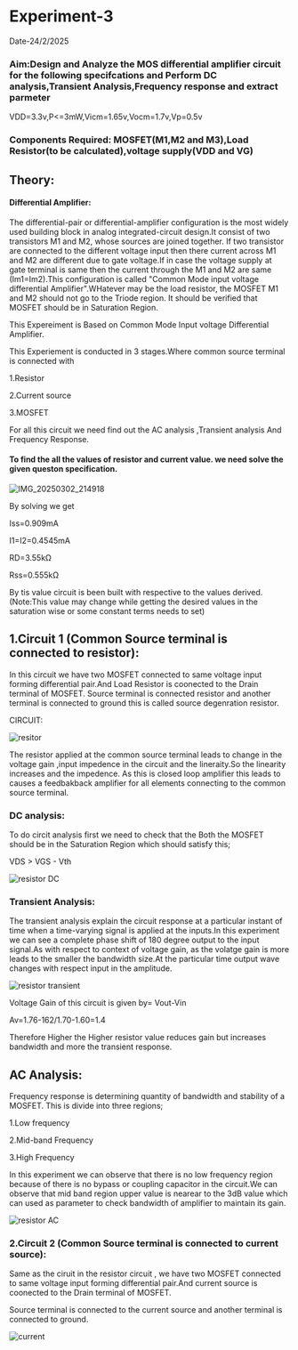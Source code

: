 # Experiment-3 

Date-24/2/2025

### Aim:Design and Analyze the MOS differential amplifier circuit for the following specifcations and Perform DC analysis,Transient Analysis,Frequency response and extract parmeter

VDD=3.3v,P<=3mW,Vicm=1.65v,Vocm=1.7v,Vp=0.5v
### Components Required: MOSFET(M1,M2 and M3),Load Resistor(to be calculated),voltage supply(VDD and VG)
## Theory:

#### Differential Amplifier:
The differential-pair or differential-amplifier configuration is the most widely used building block in analog integrated-circuit design.It consist of two 
transistors M1 and M2, whose sources are joined together. If two transistor are connected to the different voltage input then there current across M1 and M2 are different due to gate voltage.If in case the voltage supply at gate terminal is same then the current through the M1 and M2 are same (Im1=Im2).This configuration is called "Common Mode input voltage differential Amplifier".WHatever may be the load resistor, the MOSFET M1 and M2 should not go to the Triode region. It should be verified that MOSFET should be in Saturation Region.

This Expereiment is Based on Common Mode Input voltage Differential Amplifier.

This Experiement is conducted in 3 stages.Where common source terminal is connected with

1.Resistor

2.Current source

3.MOSFET 

For all this circuit we need find out the AC analysis ,Transient analysis And Frequency Response.
#### To find the all the values of resistor and current value. we need solve the given queston specification.
![IMG_20250302_214918](https://github.com/user-attachments/assets/7885abaf-d118-4a5f-a16b-a4f459aaec14)

By solving we get

Iss=0.909mA

I1=I2=0.4545mA

RD=3.55kΩ

Rss=0.555kΩ

By tis value circuit is been built with respective to the values derived.(Note:This value may change while getting  the desired values in the saturation wise or some constant terms needs to set)

## 1.Circuit 1 (Common Source terminal is connected to resistor):
   In this circuit we have two MOSFET connected to same voltage input forming differential pair.And Load Resistor is coonected to the Drain terminal of MOSFET.
   Source terminal is connected resistor and another terminal is connected to ground this is called source degenration resistor.
   
   CIRCUIT:
   
   ![resitor](https://github.com/user-attachments/assets/0cef0b81-492c-4a48-a9a0-a1d6a0eed07e)
  
   The resistor applied at the common source terminal leads to change in the voltage gain ,input impedence in the circuit and the lineraity.So the linearity increases and the impedence.
   As this is closed loop amplifier this leads to causes a feedbakback amplifier for all elements connecting to the common source terminal.

   ### DC analysis:
To do circit analysis first we need to check that the Both the  MOSFET should be in the  Saturation Region which should satisfy this;

 VDS > VGS - Vth

![resistor DC](https://github.com/user-attachments/assets/f5c7ab92-1f1f-4656-987e-57e60cba1e37)
### Transient Analysis:
The transient analysis explain the  circuit response at a particular instant of  time when a time-varying signal is applied at the inputs.In this experiment we can see a complete phase shift of 180 degree output to the input signal.As with respect to context of voltage gain, as the volatge gain is more leads to the smaller the bandwidth size.At the particular time output wave changes with respect input in the amplitude.

![resistor transient](https://github.com/user-attachments/assets/cbaafa66-111f-4f86-97a3-2b7ba339c8a4)

Voltage Gain of this circuit is given by= Vout-Vin

Av=1.76-162/1.70-1.60=1.4

Therefore Higher the Higher resistor value reduces gain but increases bandwidth and more the  transient response.

## AC Analysis:

Frequency response is determining quantity of bandwidth and stability of a MOSFET. This is divide into three regions;

1.Low frequency

2.Mid-band Frequency

3.High Frequency

In this experiment we can observe that there is no low frequency region because of there is no bypass or coupling capacitor in the circuit.We can observe that mid band region upper value is nearear to the 3dB value which can used as parameter to check bandwidth of amplifier to maintain its gain.

![resistor AC](https://github.com/user-attachments/assets/f39d06f6-a7dc-4a95-bf76-f779e50124ae)

### 2.Circuit 2 (Common Source terminal is connected to current source):
Same  as the ciruit in the resistor circuit , we have two MOSFET connected to same voltage input forming differential pair.And current source is coonected to the Drain terminal of MOSFET.

Source terminal is connected to the current source and another terminal is connected to ground.

![current](https://github.com/user-attachments/assets/9e44ec7a-05af-457f-8dfe-a9b0ad645a84)














   
   
   





